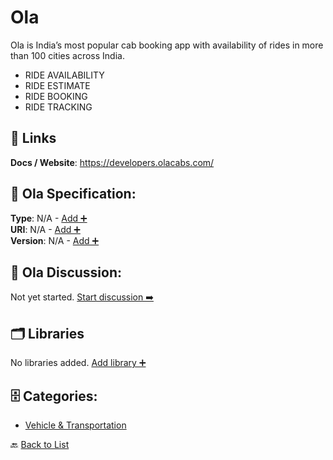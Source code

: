 # Ola

Ola is India’s most popular cab booking app with availability of rides in more than 100 cities across India. 
- RIDE AVAILABILITY
- RIDE ESTIMATE
- RIDE BOOKING
- RIDE TRACKING

##  🔗 Links
**Docs / Website**: https://developers.olacabs.com/

## 🧬 Ola Specification:
**Type**: N/A - [Add ➕](https://github.com/apis-list/apis-list/edit/main/apis.yaml#L13770)  
**URI**: N/A - [Add ➕](https://github.com/apis-list/apis-list/edit/main/apis.yaml#L13770)  
**Version**: N/A - [Add ➕](https://github.com/apis-list/apis-list/edit/main/apis.yaml#L13770)

## 💬 Ola Discussion:
Not yet started. [Start discussion ➡️](https://github.com/apis-list/apis-list/discussions/new)

## 🗂️ Libraries

No libraries added. [Add library ➕](https://github.com/apis-list/apis-list/edit/main/apis.yaml#L13770)    


## 🗄️ Categories:
- [Vehicle & Transportation](https://github.com/apis-list/apis-list#vehicle--transportation-)

🔙  [Back to List](https://github.com/apis-list/apis-list)
